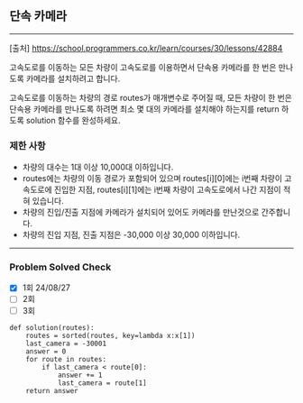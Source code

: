## 단속 카메라

---

[출처] https://school.programmers.co.kr/learn/courses/30/lessons/42884

고속도로를 이동하는 모든 차량이 고속도로를 이용하면서 단속용 카메라를 한 번은 
만나도록 카메라를 설치하려고 합니다.

고속도로를 이동하는 차량의 경로 routes가 매개변수로 주어질 때, 
모든 차량이 한 번은 단속용 카메라를 만나도록 하려면 
최소 몇 대의 카메라를 설치해야 하는지를 return 하도록 solution 함수를 완성하세요.

### 제한 사항

- 차량의 대수는 1대 이상 10,000대 이하입니다.
- routes에는 차량의 이동 경로가 포함되어 있으며 routes[i][0]에는 i번째 차량이 고속도로에 진입한 지점, routes[i][1]에는 i번째 차량이 고속도로에서 나간 지점이 적혀 있습니다.
- 차량의 진입/진출 지점에 카메라가 설치되어 있어도 카메라를 만난것으로 간주합니다.
- 차량의 진입 지점, 진출 지점은 -30,000 이상 30,000 이하입니다.

---
### Problem Solved Check
- [x] 1회 24/08/27 
- [ ] 2회
- [ ] 3회
~~~
def solution(routes):
    routes = sorted(routes, key=lambda x:x[1])
    last_camera = -30001
    answer = 0
    for route in routes:
        if last_camera < route[0]:
            answer += 1
            last_camera = route[1]
    return answer
    
~~~